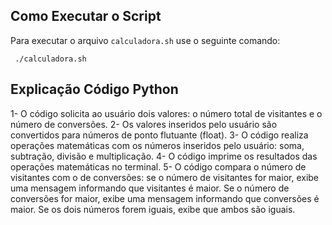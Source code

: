 ## Como Executar o Script

Para executar o arquivo `calculadora.sh` use o seguinte comando:

     ./calculadora.sh
     
## Explicação Código Python
1- O código solicita ao usuário dois valores: o número total de visitantes e o número de conversões.
2- Os valores inseridos pelo usuário são convertidos para números de ponto flutuante (float).
3- O código realiza operações matemáticas com os números inseridos pelo usuário: soma, subtração, divisão e multiplicação. 
4- O código imprime os resultados das operações matemáticas no terminal.
5- O código compara o número de visitantes com o de conversões: se o número de visitantes for maior, exibe uma mensagem informando que visitantes é maior. Se o número de conversões for maior, exibe uma mensagem informando que conversões é maior. Se os dois números forem iguais, exibe que ambos são iguais.
